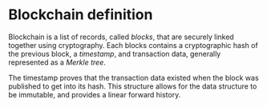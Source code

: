 # Blockchain definition
Blockchain is a list of records, called *blocks*, that are securely linked together using cryptography. Each blocks contains a cryptographic hash of the previous block, a *timestamp*, and transaction data, generally represented as a *Merkle tree*. 

The timestamp proves that the transaction data existed when the block was published to get into its hash. This structure allows for the data structure to be immutable, and provides a linear forward history.
